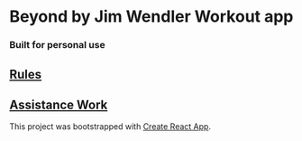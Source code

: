 # Beyond by Jim Wendler Workout app

### Built for personal use

## [Rules](./docs/rules.md)
## [Assistance Work](./docs/assistance.md)

This project was bootstrapped with [Create React App](https://github.com/facebookincubator/create-react-app).
